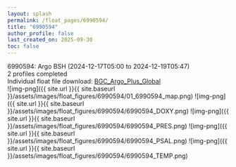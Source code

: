 ```yaml
---
layout: splash
permalink: /float_pages/6990594/
title: "6990594"
author_profile: false
last_created_on: 2025-09-30
toc: false
---
```

 
6990594: Argo BSH (2024-12-17T05:00 to 2024-12-19T05:47)\
2 profiles completed\
Individual float file download: [BGC_Argo_Plus_Global](https://ftp.soest.hawaii.edu/bgc_argo_plus/Individual_Floats/outliers_removed/6990594_Sprof_processed.nc)\
![img-png]({{ site.url }}{{ site.baseurl }}/assets/images/float_figures/6990594/01_6990594_map.png)
![img-png]({{ site.url }}{{ site.baseurl }}/assets/images/float_figures/6990594/6990594_DOXY.png)
![img-png]({{ site.url }}{{ site.baseurl }}/assets/images/float_figures/6990594/6990594_PRES.png)
![img-png]({{ site.url }}{{ site.baseurl }}/assets/images/float_figures/6990594/6990594_PSAL.png)
![img-png]({{ site.url }}{{ site.baseurl }}/assets/images/float_figures/6990594/6990594_TEMP.png)
